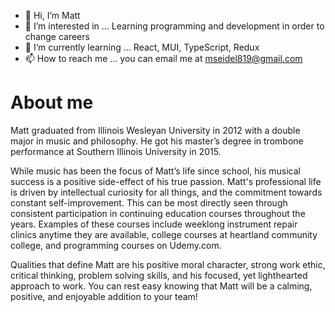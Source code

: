 - 👋 Hi, I’m Matt
- 👀 I’m interested in ... Learning programming and development in order to change careers
- 🌱 I’m currently learning ... React, MUI, TypeScript, Redux
- 📫 How to reach me ... you can email me at mseidel819@gmail.com

<!---
mseidel819/mseidel819 is a ✨ special ✨ repository because its `README.md` (this file) appears on your GitHub profile.
You can click the Preview link to take a look at your changes.
--->
<h1> About me</h1>
<p> Matt graduated from Illinois Wesleyan University in 2012 with a double major in music and philosophy. He got his master’s degree in trombone performance at Southern Illinois University in 2015.

While music has been the focus of Matt’s life since school, his musical success is a positive side-effect of his true passion. Matt's professional life is driven by intellectual curiosity for all things, and the commitment towards constant self-improvement. This can be most directly seen through consistent participation in continuing education courses throughout the years. Examples of these courses include weeklong instrument repair clinics anytime they are available, college courses at heartland community college, and programming courses on Udemy.com.

Qualities that define Matt are his positive moral character, strong work ethic, critical thinking, problem solving skills, and his focused, yet lighthearted approach to work. You can rest easy knowing that Matt will be a calming, positive, and enjoyable addition to your team! </p>
